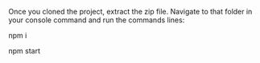 Once you cloned the project, extract the zip file.
Navigate to that folder in your console command and run the commands lines:

npm i










npm start
